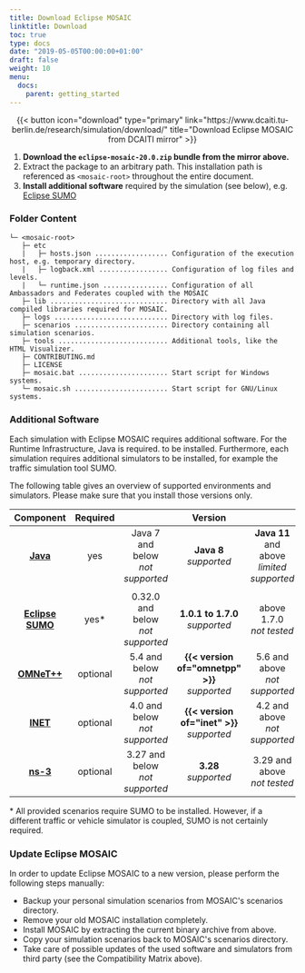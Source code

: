 ```yaml
---
title: Download Eclipse MOSAIC
linktitle: Download
toc: true
type: docs
date: "2019-05-05T00:00:00+01:00"
draft: false
weight: 10
menu:
  docs:
    parent: getting_started
---
```


<div style="text-align: center;">
{{< button icon="download" type="primary" link="https://www.dcaiti.tu-berlin.de/research/simulation/download/" title="Download Eclipse MOSAIC from DCAITI mirror" >}}
</div>

1. **Download the `eclipse-mosaic-20.0.zip` bundle from the mirror above.** 
2. Extract the package to an arbitrary path. This installation path is referenced as `<mosaic-root>` throughout the entire document.
3. **Install additional software** required by the simulation (see below), e.g. [Eclipse SUMO](https://www.eclipse.org/sumo)

### Folder Content

```FOLDER
└─ <mosaic-root>
   ├─ etc
   |   ├─ hosts.json .................. Configuration of the execution host, e.g. temporary directory.
   |   ├─ logback.xml ................. Configuration of log files and levels.
   |   └─ runtime.json ................ Configuration of all Ambassadors and Federates coupled with the MOSAIC
   ├─ lib ............................. Directory with all Java compiled libraries required for MOSAIC.
   ├─ logs ............................ Directory with log files.
   ├─ scenarios ....................... Directory containing all simulation scenarios.
   ├─ tools ........................... Additional tools, like the HTML Visualizer.
   ├─ CONTRIBUTING.md 
   ├─ LICENSE 
   ├─ mosaic.bat ...................... Start script for Windows systems.
   └─ mosaic.sh ....................... Start script for GNU/Linux systems.
```

### Additional Software

Each simulation with Eclipse MOSAIC requires additional software. For the Runtime Infrastructure, Java is required. to be installed. 
Furthermore, each simulation requires additional simulators to be installed, for example the traffic simulation tool SUMO.

The following table gives an overview of supported environments and simulators. Please make sure that you install those versions only.

|  Component  | Required | | Version | |
|:-----------:|:----------:|:-:|:----------:|:-:|
| **[Java](https://adoptopenjdk.net/?variant=openjdk8&jvmVariant=hotspot)** | yes | Java 7 and below<br/> _not supported_ | **Java 8** <br/> _supported_ | **Java 11** and above <br/> _limited supported_ |
| | | | | |
| **[Eclipse SUMO](https://www.eclipse.org/sumo)** | yes* | 0.32.0 and below<br/> _not supported_| **1.0.1 to 1.7.0** <br/> _supported_ | above 1.7.0 <br/> _not tested_ |
| **[OMNeT++](https://omnetpp.org/download/old)** | optional | 5.4 and below<br/> _not supported_| **{{< version of="omnetpp" >}}** <br/> _supported_ | 5.6 and above <br/>  _not supported_ |
| **[INET](https://inet.omnetpp.org/Download.html)** | optional | 4.0 and below<br/> _not supported_| **{{< version of="inet" >}}** <br/> _supported_ | 4.2 and above <br/> _not supported_ |
| **[ns-3](https://www.nsnam.org/releases/ns-3-28)** | optional | 3.27 and below<br/> _not supported_| **3.28** <br/> _supported_ | 3.29 and above <br/> _not tested_ |

\* All provided scenarios require SUMO to be installed. However, if a different traffic or vehicle simulator 
is coupled, SUMO is not certainly required.

### Update Eclipse MOSAIC

In order to update Eclipse MOSAIC to a new version, please perform the following steps manually:
* Backup your personal simulation scenarios from MOSAIC's scenarios directory.
* Remove your old MOSAIC installation completely.
* Install MOSAIC by extracting the current binary archive from above.
* Copy your simulation scenarios back to MOSAIC's scenarios directory.
* Take care of possible updates of the used software and simulators from third party (see the Compatibility Matrix above).